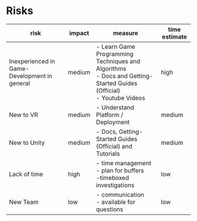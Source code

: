 ﻿# Risks

| risk | impact | measure | time estimate |
| ----|----|-----|----|
|Inexperienced in Game-Development in general| medium |   - Learn Game Programming Techniques and Algorithms <br /> - Docs and Getting-Started Guides (Official) <br />  - Youtube Videos | high |
|New to VR| medium | - Understand Platform / Deployment | medium |
|New to Unity| medium | - Docs, Getting-Started Guides (Official) and Tutorials | medium |
|Lack of time| high | - time management <br /> - plan for buffers <br/>-timeboxed investigations  | low |
|New Team| low | - communication <br />- available for questions   | low |
